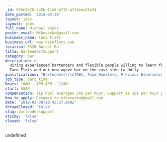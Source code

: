 ```yaml
---
_id: 059c2e70-345b-11e8-b7f2-af13eee21e7d
date_posted: '2018-03-30'
layout: jobs
layoutt: jobs
full_name: Michael Vasko
poster_email: Mikevasko@gmail.com
business_name: Taco Flats
business_url: www.tacoflats.com
location: 5520 Burnet Rd
title: Bartender/Support
category: bar
description: >-
  Hiring experienced bartenders and flexible people willing to learn for both
  Taco Flats and our new agave bar on the east side La Holly
qualifications: "Bartenders\r\nTABC, Food Handlers, Previous Experience\r\nSupport\r\nWillingness to work"
job_type: part_time
hours: 10AM - 4PM 4PM - 12AM
start: ASAP
compensation: Tip Pool averages 24$ per hour. Support is 10$ per hour plus a tip out
how_to_apply: Resumes to mikevasko@gmail.com
date: '2018-03-30T20:43:37.869Z'
threadClosed: 'false'
slug: bartendersupport
sticky: 'false'
closed: 'false'
---
```

undefined
